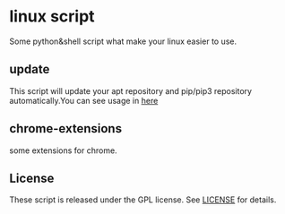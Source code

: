 # linux script
Some python&shell script what make your linux easier to use.

## update
This script will update your apt repository and pip/pip3 repository automatically.You can see usage in [here][1]

## chrome-extensions
some extensions for chrome.

## License
These script is released under the GPL license. See [LICENSE][2] for details.

[1]:https://github.com/JokerShao/linuxscript/blob/master/update/README.md
[2]:https://github.com/JokerShao/linuxscript/blob/master/LICENSE


